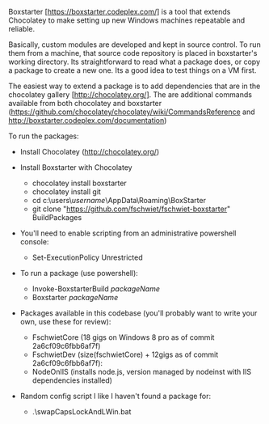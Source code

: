 
Boxstarter [https://boxstarter.codeplex.com/] is a tool that extends Chocolatey to make setting up new Windows machines repeatable and reliable.

Basically, custom modules are developed and kept in source control.  To run them from a machine, that source code repository is placed in boxstarter's working directory.  Its straightforward to read what a package does, or copy a package to create a new one.  Its a good idea to test things on a VM first.

The easiest way to extend a package is to add dependencies that are in the chocolatey gallery [http://chocolatey.org/].  The are additional commands available from both chocolatey and boxstarter (https://github.com/chocolatey/chocolatey/wiki/CommandsReference and http://boxstarter.codeplex.com/documentation)

To run the packages:

* Install Chocolatey (http://chocolatey.org/)
* Install Boxstarter with Chocolatey
    * chocolatey install boxstarter
    * chocolatey install git
    * cd c:\users\\*username*\AppData\Roaming\BoxStarter
    * git clone "https://github.com/fschwiet/fschwiet-boxstarter" BuildPackages

* You'll need to enable scripting from an administrative powershell console:
    * Set-ExecutionPolicy Unrestricted

* To run a package (use powershell):
    * Invoke-BoxstarterBuild *packageName*
    * Boxstarter *packageName*

* Packages available in this codebase (you'll probably want to write your own, use these for review):
    * FschwietCore (18 gigs on Windows 8 pro as of commit 2a6cf09c6fbb6af7f)
    * FschwietDev  (size(fschwietCore) + 12gigs as of commit 2a6cf09c6fbb6af7f):
    * NodeOnIIS (installs node.js, version managed by nodeinst with IIS dependencies installed)
    
* Random config script I like I haven't found a package for:
    * .\swapCapsLockAndLWin.bat



